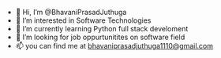 - 👋 Hi, I’m @BhavaniPrasadJuthuga
- 👀 I’m interested in Software Technologies
- 🌱 I’m currently learning Python full stack develoment
- 💞️ I’m looking for job oppurtunitites on software field
- 📫 you can find me at bhavaniprasadjuthuga1110@gmail.com


<!---
BhavaniPrasadJuthuga/BhavaniPrasadJuthuga is a ✨ special ✨ repository because its `README.md` (this file) appears on your GitHub profile.
You can click the Preview link to take a look at your changes.
--->
